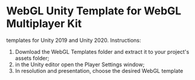# WebGL Unity Template for WebGL Multiplayer Kit
 templates for Unity 2019 and Unity 2020.
 Instructions:
1. Download the WebGL Templates folder and extract it to your project's assets folder;
2. in the Unity editor open the Player Settings window;
3. In resolution and presentation, choose the desired WebGL template


